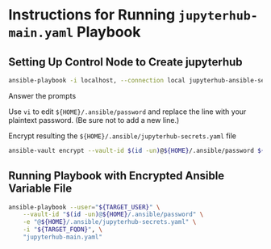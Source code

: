 # Instructions for Running `jupyterhub-main.yaml` Playbook

## Setting Up Control Node to Create jupyterhub

```bash
ansible-playbook -i localhost, --connection local jupyterhub-ansible-secrets-generate.yaml
```

Answer the prompts

Use `vi` to edit  `${HOME}/.ansible/password` and replace the line with your plaintext password.
(Be sure not to add a new line.)

Encrypt resulting the `${HOME}/.ansible/jupyterhub-secrets.yaml` file

```bash
ansible-vault encrypt --vault-id $(id -un)@${HOME}/.ansible/password ${HOME}/.ansible/jupyterhub-secrets.yaml
```

## Running Playbook with Encrypted Ansible Variable File

```bash
ansible-playbook --user="${TARGET_USER}" \
    --vault-id "$(id -un)@${HOME}/.ansible/password" \
    -e "@${HOME}/.ansible/jupyterhub-secrets.yaml" \
    -i "${TARGET_FQDN}", \
    "jupyterhub-main.yaml"
 ```

